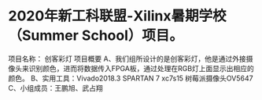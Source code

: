 # 2020年新工科联盟-Xilinx暑期学校（Summer School）项目。
项目名称： 创客彩灯
项目概要
A、我们组所设计的是创客彩灯，他是通过外接摄像头来识别颜色，进而将数据传入FPGA板，通过处理在RGB灯上面显示出相应的颜色。
B、实用工具：Vivado2018.3 SPARTAN 7 xc7s15 树莓派摄像头OV5647
C、小组成员：王鹏旭、武占翔

